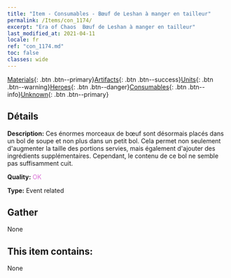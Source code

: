 ```yaml
---
title: "Item - Consumables - Bœuf de Leshan à manger en tailleur"
permalink: /Items/con_1174/
excerpt: "Era of Chaos  Bœuf de Leshan à manger en tailleur"
last_modified_at: 2021-04-11
locale: fr
ref: "con_1174.md"
toc: false
classes: wide
---
```

 [Materials](/fr/Items/){: .btn .btn--primary}[Artifacts](/fr/Items/Artifacts/){: .btn .btn--success}[Units](/fr/Items/Units/){: .btn .btn--warning}[Heroes](/fr/Items/Heroes/){: .btn .btn--danger}[Consumables](/fr/Items/Consumables/){: .btn .btn--info}[Unknown](/fr/Items/Unknown/){: .btn .btn--primary}

## Détails
 **Description:** Ces énormes morceaux de bœuf sont désormais placés dans un bol de soupe et non plus dans un petit bol. Cela permet non seulement d'augmenter la taille des portions servies, mais également d'ajouter des ingrédients supplémentaires. Cependant, le contenu de ce bol ne semble pas suffisamment cuit.

 **Quality:** <span style="color: #DA70D6">OK</span>

 **Type:** Event related

## Gather

  None

## This item contains:

  None

